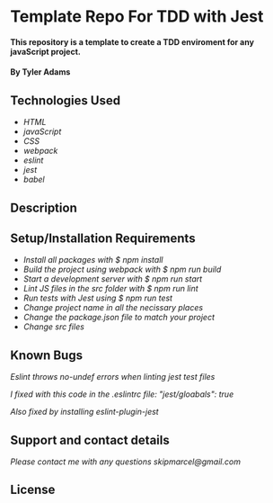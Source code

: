# Template Repo For TDD with Jest

#### This repository is a template to create a TDD enviroment for any javaScript project.

#### By Tyler Adams

## Technologies Used

- _HTML_
- _javaScript_
- _CSS_
- _webpack_
- _eslint_
- _jest_
- _babel_

## Description

## Setup/Installation Requirements

- _Install all packages with $ npm install_
- _Build the project using webpack with $ npm run build_
- _Start a development server with $ npm run start_
- _Lint JS files in the src folder with $ npm run lint_
- _Run tests with Jest using $ npm run test_
- _Change project name in all the necissary places_
- _Change the package.json file to match your project_
- _Change src files_

## Known Bugs

_Eslint throws no-undef errors when linting jest test files_

_I fixed with this code in the .eslintrc file: "jest/gloabals": true_

_Also fixed by installing eslint-plugin-jest_

## Support and contact details

_Please contact me with any questions skipmarcel@gmail.com_

## License
